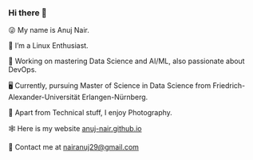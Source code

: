 ### Hi there 👋

😜 My name is Anuj Nair.

🐧 I’m a Linux Enthusiast.

🤖 Working on mastering Data Science and AI/ML, also passionate about DevOps.

🖥  Currently, pursuing Master of Science in Data Science from Friedrich-Alexander-Universität Erlangen-Nürnberg.
 
📸 Apart from Technical stuff, I enjoy Photography.

🕸  Here is my website [anuj-nair.github.io](https://anuj-nair.github.io)

📧 Contact me at nairanuj29@gmail.com




<!--
**anuj-nair/anuj-nair** is a ✨ _special_ ✨ repository because its `README.md` (this file) appears on your GitHub profile.

Here are some ideas to get you started:

- 🔭 I’m currently working on ...
- 🌱 I’m currently learning ...
- 👯 I’m looking to collaborate on ...
- 🤔 I’m looking for help with ...
- 💬 Ask me about ...
- 📫 How to reach me: ...
- 😄 Pronouns: ...
- ⚡ Fun fact: ...
-->
